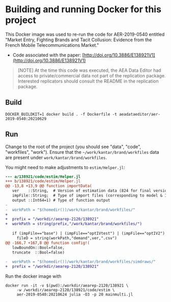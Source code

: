 # Building and running Docker for this project

This Docker image was used to re-run the code for AER-2019-0540 entitled "Market Entry, Fighting Brands and Tacit Collusion: Evidence from the French Mobile Telecommunications Market." 

- Code associated with the paper: [http://doi.org/10.3886/E138921V1](http://doi.org/10.3886/E138921V1)

> [NOTE] At the time this code was executed, the AEA Data Editor had access to private/commercial data not part of the replication package. Interested replicators should consult the README in the replication package.

## Build

```shell
DOCKER_BUILDKIT=1 docker build . -f Dockerfile -t aeadataeditor/aer-2019-0540:20210629
```

## Run

Change to the root of the project (you should see "data", "code", "workfiles", "work").
Ensure that the `~/work/kantar/brand/workfiles` data are present under `work/kantar/brand/workfiles`. 

You might need to make adjustments to `estim/Helper.jl`:

```diff
--- a/138921/code/estim/Helper.jl
+++ b/138921/code/estim/Helper.jl
@@ -13,8 +13,9 @@ function importData(
   ver    ::String,  # Version of estimation data (824 for final version)
   impFile::String;  # Type of import files (corresponding to model & IV)
   output ::Int64=1) # Type of function output
-
-  workPath = "$(homedir())/work/kantar/brand/workfiles/"
+  
+  prefix = "/workdir/aearep-2120/138921"
+  workPath = string(prefix,"/work/kantar/brand/workfiles/")
 
   if (impFile=="base") | (impFile=="optIVtest") | (impFile=="optIV2")
     fileD = string(workPath,"demand",ver,".csv")
@@ -166,7 +167,8 @@ function config!(
   lowBoundOn::Bool=false,
   truncate  ::Bool=false)
 
-  workPath = "$(homedir())/work/kantar/brand/workfiles/simdraws/"
+  prefix = "/workdir/aearep-2120/138921"
```

Run the docker image with

```shell
docker run -it -v $(pwd):/workdir/aearep-2120/138921 \
     -w /workdir/aearep-2120/138921/code/estim \
     aer-2019-0540:20210624 julia -O3 -p 20 mainmulti.jl
```
